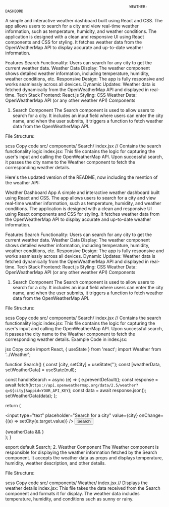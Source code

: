 
                                                           WEATHER-DASHBORD

A simple and interactive weather dashboard built using React and CSS. The app allows users to search for a city and view real-time weather information, such as temperature, humidity, and weather conditions. The application is designed with a clean and responsive UI using React components and CSS for styling. It fetches weather data from the OpenWeatherMap API to display accurate and up-to-date weather information.

Features
Search Functionality: Users can search for any city to get the current weather data.
Weather Data Display: The weather component shows detailed weather information, including temperature, humidity, weather conditions, etc.
Responsive Design: The app is fully responsive and works seamlessly across all devices.
Dynamic Updates: Weather data is fetched dynamically from the OpenWeatherMap API and displayed in real-time.
Tech Stack
Frontend: React.js
Styling: CSS
Weather Data: OpenWeatherMap API (or any other weather API)
Components
1. Search Component
The Search component is used to allow users to search for a city. It includes an input field where users can enter the city name, and when the user submits, it triggers a function to fetch weather data from the OpenWeatherMap API.

File Structure:

scss
Copy code
src/
  components/
    Search/
      index.jsx  // Contains the search functionality logic
index.jsx: This file contains the logic for capturing the user's input and calling the OpenWeatherMap API. Upon successful search, it passes the city name to the Weather component to fetch the corresponding weather details.

Here's the updated version of the README, now including the mention of the weather API:

Weather Dashboard App
A simple and interactive weather dashboard built using React and CSS. The app allows users to search for a city and view real-time weather information, such as temperature, humidity, and weather conditions. The application is designed with a clean and responsive UI using React components and CSS for styling. It fetches weather data from the OpenWeatherMap API to display accurate and up-to-date weather information.

Features
Search Functionality: Users can search for any city to get the current weather data.
Weather Data Display: The weather component shows detailed weather information, including temperature, humidity, weather conditions, etc.
Responsive Design: The app is fully responsive and works seamlessly across all devices.
Dynamic Updates: Weather data is fetched dynamically from the OpenWeatherMap API and displayed in real-time.
Tech Stack
Frontend: React.js
Styling: CSS
Weather Data: OpenWeatherMap API (or any other weather API)
Components
1. Search Component
The Search component is used to allow users to search for a city. It includes an input field where users can enter the city name, and when the user submits, it triggers a function to fetch weather data from the OpenWeatherMap API.

File Structure:

scss
Copy code
src/
  components/
    Search/
      index.jsx  // Contains the search functionality logic
index.jsx: This file contains the logic for capturing the user's input and calling the OpenWeatherMap API. Upon successful search, it passes the city name to the Weather component to fetch the corresponding weather details.
Example Code in index.jsx:

jsx
Copy code
import React, { useState } from 'react';
import Weather from '../Weather';

function Search() {
  const [city, setCity] = useState('');
  const [weatherData, setWeatherData] = useState(null);

  const handleSearch = async (e) => {
    e.preventDefault();
    const response = await fetch(`https://api.openweathermap.org/data/2.5/weather?q=${city}&appid=YOUR_API_KEY`);
    const data = await response.json();
    setWeatherData(data);
  };

  return (
    <div className="search-container">
      <form onSubmit={handleSearch}>
        <input
          type="text"
          placeholder="Search for a city"
          value={city}
          onChange={(e) => setCity(e.target.value)}
        />
        <button type="submit">Search</button>
      </form>
      {weatherData && <Weather data={weatherData} />}
    </div>
  );
}

export default Search;
2. Weather Component
The Weather component is responsible for displaying the weather information fetched by the Search component. It accepts the weather data as props and displays temperature, humidity, weather description, and other details.

File Structure:

scss
Copy code
src/
  components/
    Weather/
      index.jsx  // Displays the weather details
index.jsx: This file takes the data received from the Search component and formats it for display. The weather data includes temperature, humidity, and conditions such as sunny or rainy.
